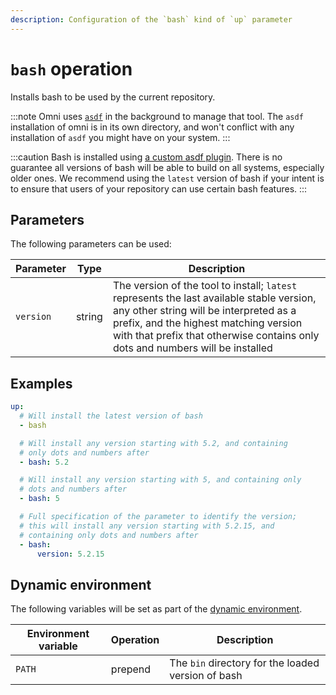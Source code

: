 ```yaml
---
description: Configuration of the `bash` kind of `up` parameter
---
```


# `bash` operation

Installs bash to be used by the current repository.

:::note
Omni uses [`asdf`](https://asdf-vm.com/) in the background to manage that tool. The `asdf` installation of omni is in its own directory, and won't conflict with any installation of `asdf` you might have on your system.
:::

:::caution
Bash is installed using [a custom asdf plugin](https://github.com/XaF/asdf-bash). There is no guarantee all versions of bash will be able to build on all systems, especially older ones. We recommend using the `latest` version of bash if your intent is to ensure that users of your repository can use certain bash features.
:::

## Parameters

The following parameters can be used:

| Parameter        | Type      | Description                                           |
|------------------|-----------|-------------------------------------------------------|
| `version` | string | The version of the tool to install; `latest` represents the last available stable version, any other string will be interpreted as a prefix, and the highest matching version with that prefix that otherwise contains only dots and numbers will be installed |

## Examples

```yaml
up:
  # Will install the latest version of bash
  - bash

  # Will install any version starting with 5.2, and containing
  # only dots and numbers after
  - bash: 5.2

  # Will install any version starting with 5, and containing only
  # dots and numbers after
  - bash: 5

  # Full specification of the parameter to identify the version;
  # this will install any version starting with 5.2.15, and
  # containing only dots and numbers after
  - bash:
      version: 5.2.15
```

## Dynamic environment

The following variables will be set as part of the [dynamic environment](/reference/dynamic-environment).

| Environment variable | Operation | Description |
|----------------------|-----------|-------------|
| `PATH` | prepend | The `bin` directory for the loaded version of bash |
